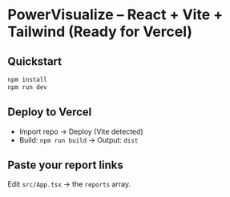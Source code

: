 # PowerVisualize – React + Vite + Tailwind (Ready for Vercel)

## Quickstart
```bash
npm install
npm run dev
```

## Deploy to Vercel
- Import repo → Deploy (Vite detected)
- Build: `npm run build` → Output: `dist`

## Paste your report links
Edit `src/App.tsx` → the `reports` array.
